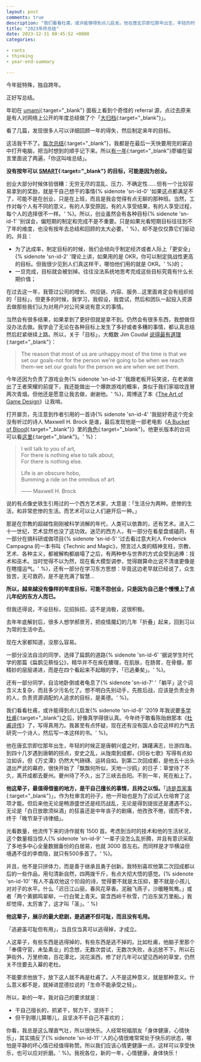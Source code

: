 ```yaml
---
layout: post
comments: true
description: "我们看看杜甫，或许能够得到点儿启发。他在唐玄宗即位那年出生，年轻的时候正是唐朝兴盛之时，踌躇满志，壮游四海。到四十几岁遇到唐朝的拐点，安史之乱，从陇南到成都，《同谷七歌》写得有点如泣如诉，但《万丈潭》仍然大气磅礴、运转自如。到第二次回成都，是他五十出头退出严武的幕府，很快开始了「飘飘何所似，天地一沙鸥」的日子：草堂待了不久，离开成都去夔州。夔州待了不久，出了三峡去岳阳。不到一年，死在船上了"
title: "2023年终总结"
date: 2023-12-31 00:45:52 +0800
categories: 

- rants
- thinking
- year-end-summary

---
```


今年挺特殊，独自跨年。

正好写总结。

年初在 [umami](https://github.com/umami-software/umami){:target="_blank"} 面板上看到个奇怪的 referral 源，点过去原来是有人对网络上公开的年度总结做了个「[大归档](https://github.com/saveweb/review-2022){:target="_blank"}」。

看了几篇，发现很多人可以详细回顾一年的得失，然后制定来年的目标。

这活我干不了。[每次总结](/categories/year-end-summary/){:target="_blank"}，我都是在最后一天快要用完的窘迫中打开电脑，把当时想到的顺手记下来。所以[有一年](/2020/12/last-day-in-2020/){:target="_blank"}廖编在留言里面说了两遍，「你这叫啥总结」。

**没有按年可以 [SMART](https://wiki.mbalib.com/wiki/SMART%E5%8E%9F%E5%88%99){:target="_blank"} 的目标，可能是因为创业。**

创业大部分时候体验很糟：无穷无尽的混乱、压力、不确定性......但有一个比较容易拿到的奖励，就是干自己想干的事情{% sidenote 'sn-id-0' '如果这点都满足不了，可能不是在创业，只是在上班，而且是我会觉得有点无聊的那种班。当然，工作对每个人有不同的意义，有的人享受原因，有的人享受结果，有的人享受过程，每个人的选择很不一样。' %}。所以，创业虽然会有各种目标{% sidenote 'sn-id-1' '别误会，偏短期的制定和完成不是不重要。只是如果光看短期目标往往到不了年的维度，也没有按年去总结和回顾的太大必要。' %}，却不是仅仅靠它们驱动的。并且：

- 为了达成率，制定目标的时候，我们会倾向于制定经济或者人际上「更安全」{% sidenote 'sn-id-2' '理论上讲，如果用的是 OKR，你可以制定挑战性更高的目标。但我很少见到人们真这样干，哪怕他们用的就是 OKR。' %}的；
- 一旦完成，目标就会被划掉。往往没法系统地思考完成这些目标究竟有什么长期价值；

在过去这一年，我管过公司的增长、供应链、内容、服务...这里面肯定会有组织给的「目标」，但更多的时候，我学习，我假设，我尝试，然后和团队一起投入资源去做那些我们认为对用户对公司来说有意义的事情。

当然会有很多结果，如果拿到了更好但就是拿不到。仍然会有很多东西，我想做但没办法去做。我学会了无论在各种目标上发生了多好或者多糟的事情，都认真总结然后赶紧继续上路。所以，关于「目标」，大概数 Jim Coudal [说得最有道理](https://lifehacker.com/set-goals-as-the-person-you-want-to-be-not-as-the-pers-5830056){:target="_blank"}：

> The reason that most of us are unhappy most of the time is that we set our goals-not for the person we're going to be when we reach them-we set our goals for the person we are when we set them.

今年还因为负责了游戏业务{% sidenote 'sn-id-3' '我跟老板开玩笑说，在老弟做出了王者荣耀的前提下，我还能做出一个爆款游戏的概率，类似于我们家祖坟连冒两次青烟。但他还是愿意让我去做，谢谢他。' %}，周博送了本《[The Art of Game Design](https://www.amazon.com/Art-Game-Design-Lenses-Third/dp/1138632090)》让我啃。

打开扉页，先注意到作者引用的一首诗{% sidenote 'sn-id-4' '我挺好奇这个完全没有听过的诗人 Maxwell H. Brock 是谁，最后发现他是一部老电影《[A Bucket of Blood](https://www.imdb.com/title/tt0052655/){:target="_blank"}》里的[角色](https://the-dead-meat.fandom.com/wiki/Maxwell_H._Brock){:target="_blank"}。他更长版本的台词可以看[这里](https://www.quotes.net/mquote/964358){:target="_blank"}。' %}：

> I will talk to you of art,\
> For there is nothing else to talk about,\
> For there is nothing else.
> 
> Life is an obscure hobo,\
> Bumming a ride on the omnibus of art.
> 
> ―― Maxwell H. Brock

说的有点像史铁生引用过的一个西方艺术家，大意是：「生活分为两种。悲惨的生活，和非常悲惨的生活。而艺术可以让人们避开后一种。」

那是在宗教的超越性刚刚被科学消解的年代，人类可以依靠的，还有艺术。进入二十一世纪，艺术显然也没了这功效。迷茫的西方人，有一部分在看星盘或磕药，有一部分在搞科研或做项目{% sidenote 'sn-id-5' '过去看过意大利人 Frederick Campagna 的一本书叫《Technic and Magic》，预言过人类的精神支柱，宗教、艺术、各种主义，都被解构都崩塌了之后，有两种参与世界的方式会受到追捧：技术和巫术。当时觉得不以为然，现在看大模型调参，觉得跟算命比说不清谁更像是在瞎撞运气。' %}，还有一部分在学习东方思想：毕竟这边老早就已经说了，众生皆苦，无可救药，是不是充满了智慧...

**所以，越来越没有像样的年度目标，可能不怨创业，只是因为自己是个慢慢上了点儿年纪的东方人而已。**

但我还得说，不设目标，见招拆招，这不是消极，这很积极。

去年年底解封后，很多人想学郝景芳，把疫情魔幻的几年「折叠」起来，回到习以为常的生活中去。

现在大家都知道，没那么容易。

一部分没法自洽的同学，选择了扁鹊的道路{% sidenote 'sn-id-6' '据说学生时代学的那篇《扁鹊见蔡恒公》，精华并不在疾在腠理，在肌肤，在肠胃，在骨髓，那精妙的层层递进，而是在四个看起来不起眼的字，「已逃秦矣」。' %}。

还有一部分同学，自洽地卧倒或者龟息了{% sidenote 'sn-id-7' '「躺平」这个词含义太复杂，而且多少污名化了。想不明白先别动手，先胜后战，应该是负责业务的人，负责资源调配的人追求的目标，是美德。' %}。

我们看看杜甫，或许能得到点儿启发{% sidenote 'sn-id-8' '2019 年我说要[多学杜甫](/2019/12/last-day-in-2019/){:target="_blank"}之后，好像真学得很认真。今年终于敢看陈贻焮那本《[杜甫评传](https://book.douban.com/subject/35501310/)》了，写得真用力。我甚至有点怀疑，现在还有没有国人会花这样的力气去研究一个诗人，然后写一本这样的书。' %}。

他在唐玄宗即位那年出生，年轻的时候正是唐朝兴盛之时，踌躇满志，壮游四海。到四十几岁遇到唐朝的拐点，安史之乱，从陇南到成都，《同谷七歌》写得有点如泣如诉，但《万丈潭》仍然大气磅礴、运转自如。到第二次回成都，是他五十出头退出严武的幕府，很快开始了「飘飘何所似，天地一沙鸥」的日子：草堂待了不久，离开成都去夔州。夔州待了不久，出了三峡去岳阳。不到一年，死在船上了。

**他这辈子，最值得借鉴的地方，是干自己擅长的事情，且持之以恒。**「[诗是吾家事](https://www.sohu.com/a/364931837_120507851){:target="_blank"}」，作为杜审言的孙子，他一开始也是为了应试入仕培育了这项才能。但后来他无论是畅游盛世还是经历战乱，无论是得到提拔还是遭遇不公，无论是「白日放歌须纵酒」的狂喜还是中年丧子的剧痛，他孜孜不倦，锲而不舍，终于「晚节渐于诗律细」。

光看数量，他流传下来的诗作就有 1500 首。考虑到当时的技术和他的生活状况，这个数量相当惊人{% sidenote 'sn-id-9' '一辈子没怎么乱折腾，并且有意识采取了多地多中心全量数据备份的白居易，也就 3000 首左右。而同样是才华横溢但境遇不佳的李商隐，就只有500多首了。' %}。

并且，他不是只拼体力，而是善于继承且勇于创新。我特别喜欢他第二次回成都以后的一些作品，用句清新自然，四两拨千斤，有点大彻大悟的感觉。{% sidenote 'sn-id-10' '有人不喜欢他这个阶段的诗，觉得要不就是太压抑，要不就是小孩儿对对子的水平。什么「迟日江山丽，春风花草香。泥融飞燕子，沙暖睡鸳鸯。」或者「两个黄鹂鸣翠柳，一行白鹭上青天。窗含西岭千秋雪，门泊东吴万里船。」我却觉得，太厉害了，这才叫「圣」。' %}

**他这辈子，展示的最大悲剧，是逃避不但可耻，而且没有毛用。**

「逃避虽可耻但有用」，当且仅当真可以逃得掉，才成立。

人这辈子，有些东西是逃得掉的，有些东西是逃不掉的。比如杜甫，他脑子里那个「奉儒守官，未坠素业」的念想，无数次尝试，无数次失败，永远放不下。所以石笋街外，万里桥南，百花潭北，浣花溪西，修了好几年可以望见西岭的草堂，仍然关不住要去入幕的老杜。

不能要求他放下，放下这人就不再是杜甫了。人不是这种意义，就是那种意义。什么意义都不是，就掉进昆德拉说的「生命不能承受之轻」。

所以，新的一年，我对自己的要求就是：

- 干自己擅长的，抓紧干，努力干，坚持干；
- 但干到哪儿算哪儿，且坚决不干自己不喜欢的；

你看，我总是这么理直气壮，所以很快乐。人经常祝福朋友「身体健康，心情快乐」，其实搞反了{% sidenote 'sn-id-11' '人的心情很难常常处于快乐的状态，哪怕是平静的坏心情已经值得称赞。所以我们应该心情更健康一点，这样可以享受快乐，也可以应对折磨。' %}。我祝各位，新的一年，心情健康，身体快乐！